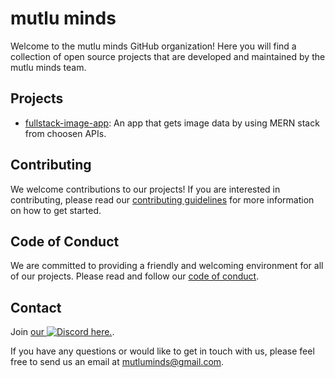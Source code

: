 # mutlu minds
Welcome to the mutlu minds GitHub organization! 
Here you will find a collection of open source projects that are developed and maintained by the mutlu minds team.

## Projects
- [fullstack-image-app](https://fullstack-image-app.netlify.app/): An app that gets image data by using MERN stack from choosen APIs.

## Contributing
We welcome contributions to our projects! If you are interested in contributing, please read our [contributing guidelines](https://github.com/MutluMinds/.github/blob/main/CONTRIBUTING.md) for more information on how to get started.

## Code of Conduct
We are committed to providing a friendly and welcoming environment for all of our projects. Please read and follow our [code of conduct](https://github.com/MutluMinds/.github/blob/main/CODE_OF_CONDUCT.md).

## Contact
Join [our ![Discord](https://img.shields.io/badge/Discord-7289DA.svg?logo=discord&logoColor=white) here.](https://discord.gg/G976TR8bBV).

If you have any questions or would like to get in touch with us, please feel free to send us an email at mutluminds@gmail.com.
